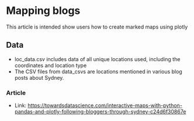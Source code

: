 # Mapping blogs
This article is intended show users how to create marked maps using plotly

## Data
- loc_data.csv includes data of all unique locations used, including the coordinates and location type
- The CSV files from data_csvs are locations mentioned in various blog posts about Sydney.

### Article
* Link: https://towardsdatascience.com/interactive-maps-with-python-pandas-and-plotly-following-bloggers-through-sydney-c24d6f30867e